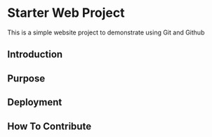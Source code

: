 # Starter Web Project

This is a simple website project to demonstrate using Git and Github

## Introduction

## Purpose

## Deployment

## How To Contribute

